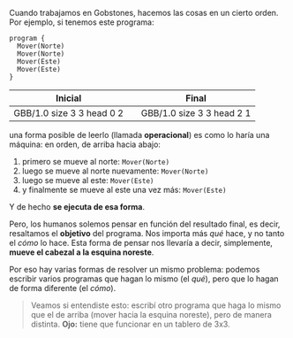 Cuando trabajamos en Gobstones, hacemos las cosas en un cierto orden. Por ejemplo, si tenemos este programa:

```gobstones
program {
  Mover(Norte)
  Mover(Norte)
  Mover(Este)
  Mover(Este)
}
```

<table class= "table" style="width:100%">
  <thead>
  <tr>
    <th style="text-align: center">Inicial</th>
    <th style="text-align: center"></th> 
    <th style="text-align: center">Final</th>
  </tr>
  </thead>
  <tbody>
  <tr>
    <td style="text-align: center">  
      <gs-board>
        GBB/1.0
        size 3 3
        head 0 2
      </gs-board>
    </td>
    <td style="text-align: center"><i class="fa fa-arrow-right"></i></td> 
    <td style="text-align: center">
      <gs-board>
        GBB/1.0
        size 3 3
        head 2 1
      </gs-board>
    </td>
  </tr>
  <tbody>
</table>

una forma posible de leerlo (llamada **operacional**) es como lo haría una máquina: en orden, de arriba hacia abajo:

1. primero se mueve al norte: `Mover(Norte)`
1. luego se mueve al norte nuevamente: `Mover(Norte)`
1. luego se mueve al este: `Mover(Este)`
1. y finalmente se mueve al este una vez más: `Mover(Este)`

Y de hecho **se ejecuta de esa forma**.

Pero, los humanos solemos pensar en función del resultado final, es decir, resaltamos el **objetivo** del programa. Nos importa más _qué_ hace, y no tanto el _cómo_ lo hace. Esta forma de pensar nos llevaría a decir, simplemente, **mueve el cabezal a la esquina noreste**. 

Por eso hay varias formas de resolver un mismo problema: podemos escribir varios programas que hagan lo mismo (el _qué_), pero que lo hagan de forma diferente (el _cómo_).

> Veamos si entendiste esto: escribí otro programa que haga lo mismo que el de arriba (mover hacia la esquina noreste), pero de manera distinta. **Ojo:** tiene que funcionar en un tablero de 3x3.
